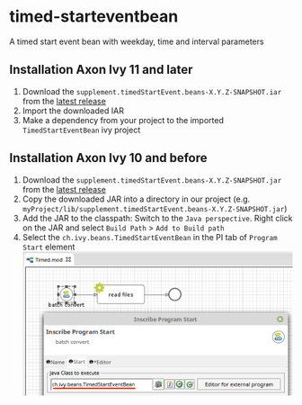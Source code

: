 # timed-starteventbean
A timed start event bean with weekday, time and interval parameters

## Installation Axon Ivy 11 and later
1. Download the `supplement.timedStartEvent.beans-X.Y.Z-SNAPSHOT.iar` from the [latest release](https://github.com/axonivy/bpm-beans/releases)
2. Import the downloaded IAR
3. Make a dependency from your project to the imported `TimedStartEventBean` ivy project

## Installation Axon Ivy 10 and before
1. Download the `supplement.timedStartEvent.beans-X.Y.Z-SNAPSHOT.jar` from the [latest release](https://github.com/ivy-supplements/bpm-beans/releases/latest)
2. Copy the downloaded JAR into a directory in our project (e.g. `myProject/lib/supplement.timedStartEvent.beans-X.Y.Z-SNAPSHOT.jar`)
3. Add the JAR to the classpath: Switch to the `Java perspective`. Right click on the JAR and select `Build Path` > `Add to Build path`
4. Select the `ch.ivy.beans.TimedStartEventBean` in the PI tab of `Program Start` element
![PI-Bean](samples/screenshots/timeStartEventBean_piClass.png)
